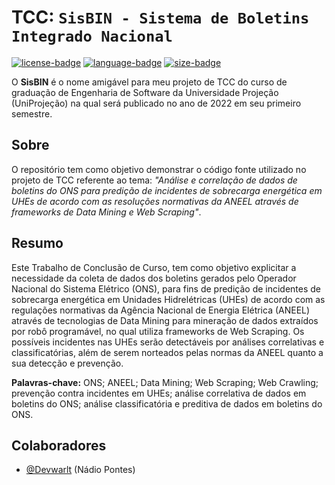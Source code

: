 # TCC: `SisBIN - Sistema de Boletins Integrado Nacional`

[![license-badge]][license] [![language-badge]][latest] [![size-badge]][latest]

O **SisBIN** é o nome amigável para meu projeto de TCC do curso de graduação de Engenharia de Software da Universidade Projeção (UniProjeção) na qual será publicado no ano de 2022 em seu primeiro semestre.

## Sobre

O repositório tem como objetivo demonstrar o código fonte utilizado no projeto de TCC referente ao tema: *"Análise e correlação de dados de boletins do ONS para predição de incidentes de sobrecarga energética em UHEs de acordo com as resoluções normativas da ANEEL através de frameworks de Data Mining e Web Scraping"*.

## Resumo

Este Trabalho de Conclusão de Curso, tem como objetivo explicitar a necessidade da coleta de dados dos boletins gerados pelo Operador Nacional do Sistema Elétrico (ONS), para fins de predição de incidentes de sobrecarga energética em Unidades Hidrelétricas (UHEs) de acordo com as regulações normativas da Agência Nacional de Energia Elétrica (ANEEL) através de tecnologias de Data Mining para mineração de dados extraídos por robô programável, no qual utiliza frameworks de Web Scraping. Os possíveis incidentes nas UHEs serão detectáveis por análises correlativas e classificatórias, além de serem norteados pelas normas da ANEEL quanto a sua detecção e prevenção.

**Palavras-chave:** ONS; ANEEL; Data Mining; Web Scraping; Web Crawling; prevenção contra incidentes em UHEs; análise correlativa de dados em boletins do ONS; análise classificatória e preditiva de dados em boletins do ONS.

## Colaboradores
- [@Devwarlt](https://github.com/Devwarlt) (Nádio Pontes)

[license]: /LICENSE
[latest]: https://github.com/Devwarlt/tcc-nadio-pontes/releases/latest
[size-badge]: https://img.shields.io/github/repo-size/Devwarlt/tcc-nadio-pontes?style=plastic
[license-badge]: https://img.shields.io/badge/MIT-gray?style=plastic
[language-badge]: https://img.shields.io/github/languages/top/Devwarlt/tcc-nadio-pontes?style=plastic&color=purple
